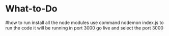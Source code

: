 # What-to-Do
#how to run
install all the node modules
use command nodemon index.js to run the code
it will be running in port 3000
go live and select the port 3000
